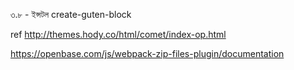 ৩.৮ - ইন্সটল create-guten-block



ref http://themes.hody.co/html/comet/index-op.html


https://openbase.com/js/webpack-zip-files-plugin/documentation


